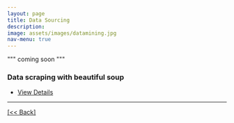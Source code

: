 ```yaml
---
layout: page
title: Data Sourcing
description:
image: assets/images/datamining.jpg
nav-menu: true
---
```


""" coming soon """

### Data scraping with beautiful soup

<ul class="actions">
   <li><a href="https://cvanchieri.github.io/DSPortfolio/datascrapingbeautifulsoup.html" class="button next">View Details</a></li>
</ul>




---
[[<< Back]](https://cvanchieri.github.io/DSPortfolio)
